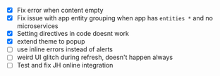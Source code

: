 - [x] Fix error when content empty
- [x] Fix issue with app entity grouping when app has `entities *` and no microservices
- [x] Setting directives in code doesnt work
- [x] extend theme to popup
- [ ] use inline errors instead of alerts
- [ ] weird UI glitch during refresh, doesn't happen always
- [ ] Test and fix JH online integration
